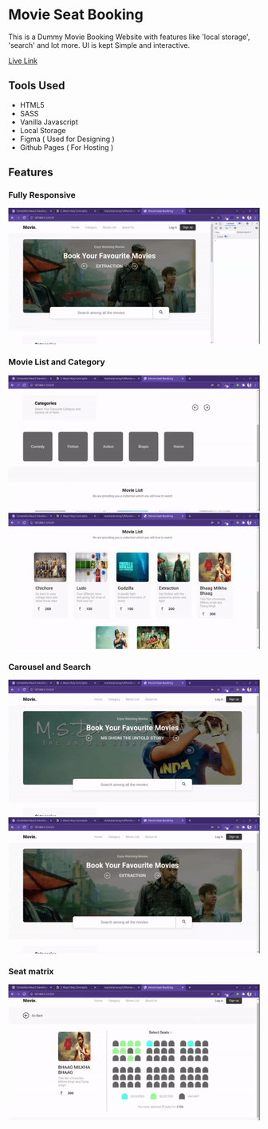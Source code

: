 # Movie Seat Booking

This is a Dummy Movie Booking Website with features like 'local storage', 'search' and  lot more. 
UI is kept Simple and interactive. 

[Live Link](https://masterpranay1.github.io/Movie-seat-booking/)

## Tools Used

- HTML5
- SASS
- Vanilla Javascript
- Local Storage
- Figma ( Used for Designing )
- Github Pages ( For Hosting )

## Features

### Fully Responsive

![Responsive](./video-screenshots/responsive.gif)

### Movie List and Category

![Category](./video-screenshots/category.gif)
![Movie-list](./video-screenshots/movie-list.gif)

### Carousel and Search

![Carousel](./video-screenshots/carousel.gif)
![Seach](./video-screenshots/search.gif)

### Seat matrix 

![Seat-Matrix](./video-screenshots/seat-matrix.gif)